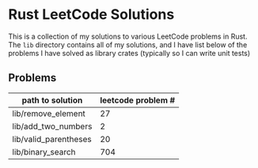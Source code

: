 # Rust LeetCode Solutions

This is a collection of my solutions to various LeetCode problems in Rust. The `lib` directory contains all of my solutions, and I have list below of the problems I have solved as library crates (typically so I can write unit tests)

## Problems


| path to solution      | leetcode problem # |
| ----------- | ----------- |
| lib/remove_element      | 27       |
| lib/add_two_numbers |   2      |
| lib/valid_parentheses |   20      |
| lib/binary_search |   704      |
